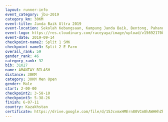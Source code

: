 ```yaml
---
layout: runner-info 
event_category: jbu-2019 
category_km: 30KM 
event-title: Janda Baik Ultra 2019 
event-location: Sekolah Kebangsaan, Kampung Janda Baik, Bentong, Pahang, Malaysia 
event-logo: https://res.cloudinary.com/raceyaya/image/upload/v1569217009/logo/janda-baik_vch1pc.jpg 
event-date: 2019-09-14 
checkpoint-name2: Split 1 SMK 
checkpoint-name3: Split 2 E Farm 
overall_rank: 59
gender_rank: 46
category_rank: 32
bib: 31027
name: AMANTAY BILASH
distance: 30KM
category: 30KM Men Open
gender: Male
start: 2-00-00
checkpoint2: 3-58-10
checkpoint3: 5-38-26
finish: 6-07-11
country: Kazakhstan
certificate: https://drive.google.com/file/d/15JcvmxHMErn80VCm8hAWHHhZhq9I1F7N/view?usp=sharing
---
```

